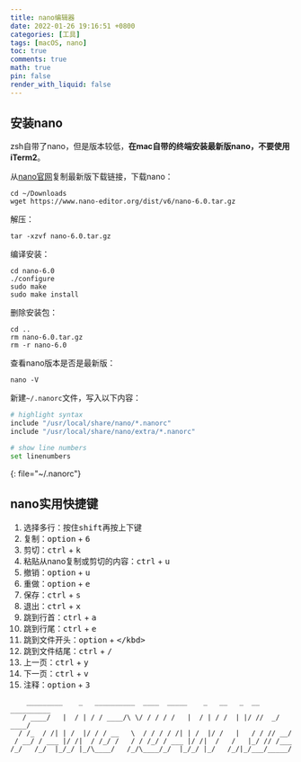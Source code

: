 ```yaml
---
title: nano编辑器
date: 2022-01-26 19:16:51 +0800
categories: [工具]
tags: [macOS, nano]
toc: true
comments: true
math: true
pin: false
render_with_liquid: false
---
```


## 安装nano

zsh自带了nano，但是版本较低，**在mac自带的终端安装最新版nano，不要使用iTerm2**。

从[nano官网](https://www.nano-editor.org/download.php)复制最新版下载链接，下载nano：

```shell
cd ~/Downloads
wget https://www.nano-editor.org/dist/v6/nano-6.0.tar.gz
```

解压：

```shell
tar -xzvf nano-6.0.tar.gz
```

编译安装：

```shell
cd nano-6.0
./configure
sudo make
sudo make install
```

删除安装包：

```shell
cd ..
rm nano-6.0.tar.gz
rm -r nano-6.0
```

查看nano版本是否是最新版：

```shell
nano -V
```

新建`~/.nanorc`文件，写入以下内容：

```sh
# highlight syntax
include "/usr/local/share/nano/*.nanorc"
include "/usr/local/share/nano/extra/*.nanorc"

# show line numbers
set linenumbers
```
{: file="~/.nanorc"}

## nano实用快捷键

1. 选择多行：按住<kbd>shift</kbd>再按上下键
2. 复制：<kbd>option</kbd> + <kbd>6</kbd>
3. 剪切：<kbd>ctrl</kbd> + <kbd>k</kbd>
4. 粘贴从nano复制或剪切的内容：<kbd>ctrl</kbd> + <kbd>u</kbd>
5. 撤销：<kbd>option</kbd> + <kbd>u</kbd>
6. 重做：<kbd>option</kbd> + <kbd>e</kbd>
7. 保存：<kbd>ctrl</kbd> + <kbd>s</kbd>
8. 退出：<kbd>ctrl</kbd> + <kbd>x</kbd>
9. 跳到行首：<kbd>ctrl</kbd> + <kbd>a</kbd>
10. 跳到行尾：<kbd>ctrl</kbd> + <kbd>e</kbd>
11. 跳到文件开头：<kbd>option</kbd> + <kbd>\</kbd>
12. 跳到文件结尾：<kbd>ctrl</kbd> + <kbd>/</kbd>
13. 上一页：<kbd>ctrl</kbd> + <kbd>y</kbd>
14. 下一页：<kbd>ctrl</kbd> + <kbd>v</kbd>
15. 注释：<kbd>option</kbd> + <kbd>3</kbd>

```text
    _________    _   __________  ____  _____    _   __   _  __ __________
   / ____/   |  / | / / ____/\ \/ / / / /   |  / | / /  | |/ //  _/ ____/
  / /_  / /| | /  |/ / / __   \  / / / / /| | /  |/ /   |   / / // __/
 / __/ / ___ |/ /|  / /_/ /   / / /_/ / ___ |/ /|  /   /   |_/ // /___
/_/   /_/  |_/_/ |_/\____/   /_/\____/_/  |_/_/ |_/   /_/|_/___/_____/
```
